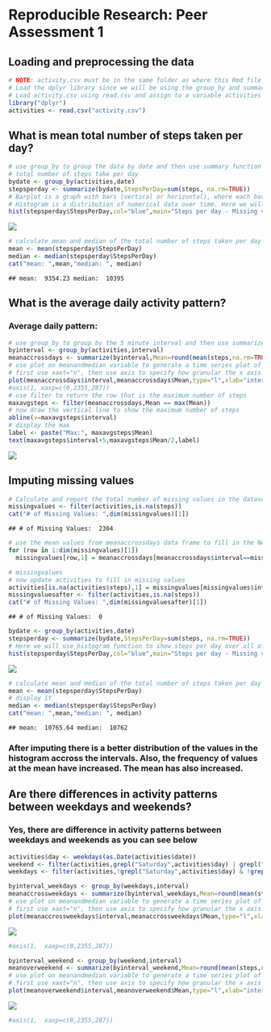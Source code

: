 # Reproducible Research: Peer Assessment 1


## Loading and preprocessing the data


```r
# NOTE: activity.csv must be in the same folder as where this Rmd file is run from
# Load the dplyr library since we will be using the group_by and summary functions
# Load activity.csv using read.csv and assign to a variable activities
library("dplyr")
activities <- read.csv("activity.csv")
```

## What is mean total number of steps taken per day?


```r
# use group_by to group the data by date and then use summary function with sum() to calculate 
# total number of steps take per day
bydate <- group_by(activities,date)
stepsperday <- summarize(bydate,StepsPerDay=sum(steps, na.rm=TRUE))
# Barplot is a graph with bars (vertical or horizontal), where each bar represents a category. It it used for comparison between categories.
# Histogram is a distribution of numerical data over time. Here we will use histogram function to show steps per day over all of the days in the data set
hist(stepsperday$StepsPerDay,col="blue",main="Steps per day - Missing values ignored", xlab="Steps per day")
```

![](PA1_template_files/figure-html/stepsperday-1.png)

```r
# calculate mean and median of the total number of steps taken per day
mean <- mean(stepsperday$StepsPerDay)
median <- median(stepsperday$StepsPerDay)
cat("mean: ",mean,"median: ", median)
```

```
## mean:  9354.23 median:  10395
```


## What is the average daily activity pattern?
### Average daily pattern:


```r
# use group_by to group by the 5 minute interval and then use summarize to calculate mean of steps accross all days for each of the 5 minute intervals
byinterval <- group_by(activities,interval)
meanaccrossdays <- summarize(byinterval,Mean=round(mean(steps,na.rm=TRUE)))
# use plot on meanandmedian variable to generate a time series plot of the 5-minute interval (x-axis) and the average number of steps taken, averaged across all days (y-axis)
# first use xaxt="n", then use axis to specify how granular the x axis labels should be
plot(meanaccrossdays$interval,meanaccrossdays$Mean,type="l",xlab="interval",ylab="Number of steps",main="Mean per interval accross days")
#axis(1, xaxp=c(0,2355,287))
# use filter to return the row that is the maximum number of steps
maxavgsteps <- filter(meanaccrossdays,Mean == max(Mean))
# now draw the vertical line to show the maximum number of steps
abline(v=maxavgsteps$interval)
# display the max
label <- paste("Max:", maxavgsteps$Mean)
text(maxavgsteps$interval+5,maxavgsteps$Mean/2,label)
```

![](PA1_template_files/figure-html/avgdailypattern-1.png)


## Imputing missing values

```r
# Calculate and report the total number of missing values in the dataset (i.e. the total number of rows with NAs)
missingvalues <- filter(activities,is.na(steps))
cat("# of Missing Values: ",dim(missingvalues)[1])
```

```
## # of Missing Values:  2304
```

```r
# use the mean values from meanaccrossdays data frame to fill in the NAs
for (row in 1:dim(missingvalues)[1])
  missingvalues[row,1] = meanaccrossdays[meanaccrossdays$interval==missingvalues[row,3],2]

# missingvalues
# now update activities to fill in missing values
activities[is.na(activities$steps),1] = missingvalues[missingvalues$interval==activities[is.na(activities$steps),3],1]
missingvaluesafter <- filter(activities,is.na(steps))
cat("# of Missing Values: ",dim(missingvaluesafter)[1])
```

```
## # of Missing Values:  0
```

```r
bydate <- group_by(activities,date)
stepsperday <- summarize(bydate,StepsPerDay=sum(steps, na.rm=TRUE))
# Here we will use histogram function to show steps per day over all of the days in the data set with missing values imputer
hist(stepsperday$StepsPerDay,col="blue",main="Steps per day - Missing values imputed",xlab="Steps per day")
```

![](PA1_template_files/figure-html/imputemissingvalues-1.png)

```r
# calculate mean and median of the total number of steps taken per day
mean <- mean(stepsperday$StepsPerDay)
# display it
median <- median(stepsperday$StepsPerDay)
cat("mean: ",mean,"median: ", median)
```

```
## mean:  10765.64 median:  10762
```
### After imputing there is a better distribution of the values in the histogram accross the intervals. Also, the frequency of values at the mean have increased. The mean has also increased.


## Are there differences in activity patterns between weekdays and weekends?
### Yes, there are difference in activity patterns between weekdays and weekends as you can see below 

```r
activities$day <- weekdays(as.Date(activities$date))
weekend <- filter(activities,grepl("Saturday",activities$day) | grepl("Sunday",activities$day))
weekdays <- filter(activities,!grepl("Saturday",activities$day) & !grepl("Sunday",activities$day))

byinterval_weekdays <- group_by(weekdays,interval)
meanaccrossweekdays <- summarize(byinterval_weekdays,Mean=round(mean(steps,na.rm=TRUE)))
# use plot on meanandmedian variable to generate a time series plot of the 5-minute interval (x-axis) and the average number of steps taken, averaged across all days (y-axis)
# first use xaxt="n", then use axis to specify how granular the x axis labels should be
plot(meanaccrossweekdays$interval,meanaccrossweekdays$Mean,type="l",xlab="interval",ylab="Number of steps",main="Mean per interval accoss weekdays")
```

![](PA1_template_files/figure-html/weekdayweekend-1.png)

```r
#axis(1,  xaxp=c(0,2355,287))

byinterval_weekend <- group_by(weekend,interval)
meanoverweekend <- summarize(byinterval_weekend,Mean=round(mean(steps,na.rm=TRUE)))
# use plot on meanandmedian variable to generate a time series plot of the 5-minute interval (x-axis) and the average number of steps taken, averaged across all days (y-axis)
# first use xaxt="n", then use axis to specify how granular the x axis labels should be
plot(meanoverweekend$interval,meanoverweekend$Mean,type="l",xlab="interval",ylab="Number of steps",main="Mean per interval over weekend")
```

![](PA1_template_files/figure-html/weekdayweekend-2.png)

```r
#axis(1,  xaxp=c(0,2355,287))
```
